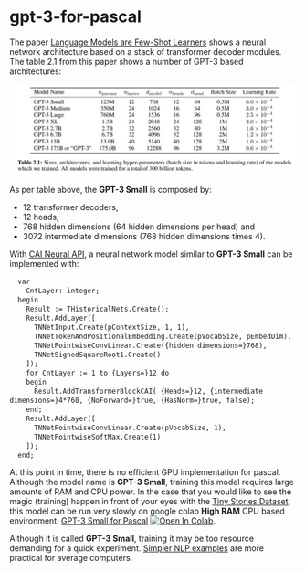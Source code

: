 # gpt-3-for-pascal
The paper [Language Models are Few-Shot Learners](https://arxiv.org/abs/2005.14165) shows a neural network architecture based on a stack of transformer decoder modules. The table 2.1 from this paper shows a number of GPT-3 based architectures:
<p><img src="img/GPT-3.jpg"></img></p>

As per table above, the **GPT-3 Small** is composed by:
- 12 transformer decoders,
- 12 heads, 
- 768 hidden dimensions (64 hidden dimensions per head) and 
- 3072 intermediate dimensions (768 hidden dimensions times 4).

With [CAI Neural API](https://github.com/joaopauloschuler/neural-api), a neural network model similar to **GPT-3 Small** can be implemented with:
```
  var
    CntLayer: integer;
  begin
    Result := THistoricalNets.Create();
    Result.AddLayer([
      TNNetInput.Create(pContextSize, 1, 1),
      TNNetTokenAndPositionalEmbedding.Create(pVocabSize, pEmbedDim),
      TNNetPointwiseConvLinear.Create({hidden dimensions=}768),
      TNNetSignedSquareRoot1.Create()
    ]);
    for CntLayer := 1 to {Layers=}12 do
    begin
      Result.AddTransformerBlockCAI( {Heads=}12, {intermediate dimensions=}4*768, {NoForward=}true, {HasNorm=}true, false);
    end;
    Result.AddLayer([
      TNNetPointwiseConvLinear.Create(pVocabSize, 1),
      TNNetPointwiseSoftMax.Create(1)
    ]);
  end;
```
At this point in time, there is no efficient GPU implementation for pascal. Although the model name is **GPT-3 Small**, training this model requires large amounts of RAM and CPU power. In the case that you would like to see the magic (training) happen in front of your eyes with the [Tiny Stories Dataset](https://huggingface.co/datasets/schuler/TinyStories4Pascal), this model can be run very slowly on google colab **High RAM** CPU based environment:  [GPT-3 Small for Pascal](https://colab.research.google.com/github/joaopauloschuler/gpt-3-for-pascal/blob/master/notebooks/gpt-3-for-pascal-v2.ipynb)  [![Open In Colab](https://colab.research.google.com/assets/colab-badge.svg)](https://colab.research.google.com/github/joaopauloschuler/gpt-3-for-pascal/blob/master/notebooks/gpt-3-for-pascal-v2.ipynb).

Although it is called **GPT-3 Small**, training it may be too resource demanding for a quick experiment. [Simpler NLP examples](https://github.com/joaopauloschuler/neural-api/tree/master/examples/SimpleNLP) are more practical for average computers. 
